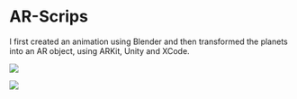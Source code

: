 # AR-Scrips

I first created an animation using Blender and then transformed the planets into an AR object, using ARKit, Unity and XCode.

![](https://media.giphy.com/media/IhIxFrEh9zJLsBWkOC/giphy.gif)

![](https://media.giphy.com/media/UtDtP6F82fe3FD2Ja6/giphy.gif)
